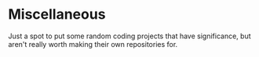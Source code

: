 # Miscellaneous
Just a spot to put some random coding projects that have significance, but aren't really worth making their own repositories for.
